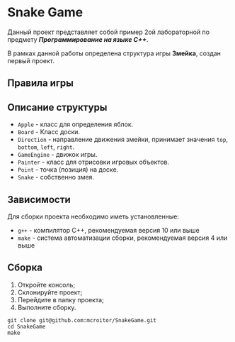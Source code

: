 # Snake Game

Данный проект представляет собой пример 2ой лабораторной по предмету **_Программирование на языке С++_**.

В рамках данной работы определена структура игры **Змейка**, создан первый проект.

## Правила игры

## Описание структуры

* `Apple` - класс для определения яблок.
* `Board` - Класс доски.
* `Direction` - направление движения змейки, принимает значения `top`, `bottom`, `left`, `right`.
* `GameEngine` - движок игры.
* `Painter` - класс для отрисовки игровых объектов.
* `Point` - точка (позиция) на доске.
* `Snake` - собственно змея.

## Зависимости

Для сборки проекта необходимо иметь установленные:

* `g++` - компилятор С++, рекомендуемая версия 10 или выше
* `make` - система автоматизации сборки, рекомендуемая версия 4 или выше

## Сборка

1. Откройте консоль;
2. Склонируйте проект;
3. Перейдите в папку проекта;
4. Выполните сборку.

```shell
git clone git@github.com:mcroitor/SnakeGame.git
cd SnakeGame
make
```
